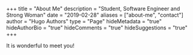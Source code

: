 +++
title = "About Me"
description = "Student, Software Engineer and Strong Woman"
date = "2019-02-28"
aliases = ["about-me", "contact"]
author = "Hugo Authors"
type = "Page"
hideMetadata = "true"
hideAuthorBio = "true"
hideComments = "true"
hideSuggestions = "true"
+++

It is wonderful to meet you!
